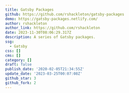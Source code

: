 ```yaml
---
title: Gatsby Packages
github: https://github.com/rshackleton/gatsby-packages
demo: https://gatsby-packages.netlify.com/
author: rshackleton
author_link: https://github.com/rshackleton
date: 2023-11-30T08:06:29.317Z
description: A series of Gatsby packages.
ssg:
  - Gatsby
css: []
cms: []
category: []
draft: false
publish_date: '2020-02-05T21:34:55Z'
update_date: '2023-03-25T00:07:08Z'
github_star: 3
github_fork: 2
---
```

